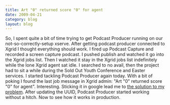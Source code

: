 ```yaml
---
title: Art "0" returned score "0" for agent
date: 2009-04-21
category: blog
layout: blog
---
```

So, I spent quite a bit of time trying to get Podcast Producer running on our
not-so-correctly-setup xserve. After getting podcast producer connected to
Xgrid I thought everything should work. I fired up Podcast Capture and
recorded a screen capture podcast. I pushed publish and watched it go into
the Xgrid jobs list. Then I watched it stay in the Xgrid jobs list indefinitely
while the lone Xgrid agent sat idle. I searched to no avail, then the project
had to sit a while during the Sold Out Youth Conference and Easter services.
I started tackling Podcast Producer again today. With a bit of poking I found
the last job message in Xgrid admin: "Art "0" returned score "0" for agent".
Interesting. Sticking it in google lead me to [the solution to my problem][1].
After updating the UUID, Podcast Producer started working without a hitch.
Now to see how it works in production.

[1]: http://podcastproducer.org/forums/bugs/910799692

